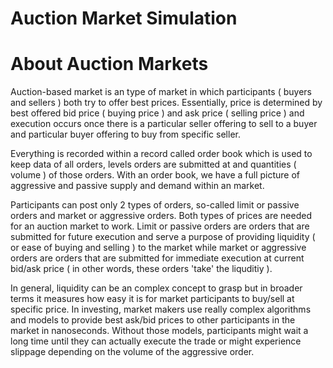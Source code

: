 # Auction Market Simulation

# About Auction Markets

Auction-based market is an type of market in which participants ( buyers and sellers ) both try to offer best prices. Essentially, price is determined by best offered bid price ( buying price ) and ask price ( selling price ) and execution occurs once there is a particular seller offering to sell to a buyer and particular buyer offering to buy from specific seller.

Everything is recorded within a record called order book which is used to keep data of all orders, levels orders are submitted at and quantities ( volume ) of those orders. With an order book, we have a full picture of aggressive and passive supply and demand within an market.

Participants can post only 2 types of orders, so-called limit or passive orders and market or aggressive orders. Both types of prices are needed for an auction market to work. Limit or passive orders are orders that are submitted for future execution and serve a purpose of providing liquidity ( or ease of buying and selling ) to the market while market or aggressive orders are orders that are submitted for immediate execution at current bid/ask price ( in other words, these orders 'take' the liquditiy ).

In general, liquidity can be an complex concept to grasp but in broader terms it measures how easy it is for market participants to buy/sell at specific price. In investing, market makers use really complex algorithms and models to provide best ask/bid prices to other participants in the market in nanoseconds. Without those models, participants might wait a long time until they can actually execute the trade or might experience slippage depending on the volume of the aggressive order.
